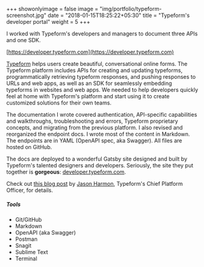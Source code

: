 +++
showonlyimage = false
image = "img/portfolio/typeform-screenshot.jpg"
date = "2018-01-15T18:25:22+05:30"
title = "Typeform's developer portal"
weight = 5
+++

I worked with Typeform's developers and managers to document three APIs and one SDK.
<!--more-->

[https://developer.typeform.com](https://developer.typeform.com)

[Typeform](https://www.typeform.com) helps users create beautiful, conversational online forms. The Typeform platform includes APIs for creating and updating typeforms, programmatically retrieving typeform responses, and pushing responses to URLs and web apps, as well as an SDK for seamlessly embedding typeforms in websites and web apps. We needed to help developers quickly feel at home with Typeform's platform and start using it to create customized solutions for their own teams.

The documentation I wrote covered authentication, API-specific capabilities and walkthroughs, troubleshooting and errors, Typeform proprietary concepts, and migrating from the previous platform. I also revised and reorganized the endpoint docs. I wrote most of the content in Markdown. The endpoints are in YAML (OpenAPI spec, aka Swagger). All files are hosted on GitHub.

The docs are deployed to a wonderful Gatsby site designed and built by Typeform's talented designers and developers. Seriously, the site they put together is **gorgeous**: [developer.typeform.com](https://developer.typeform.com).

Check out [this blog post](https://www.typeform.com/blog/inside-story/developer-platform/) by [Jason Harmon](https://twitter.com/jharmn), Typeform's Chief Platform Officer, for details.

<h5>Tools</h5>

* Git/GitHub
* Markdown
* OpenAPI (aka Swagger)
* Postman
* Snagit
* Sublime Text
* Terminal
